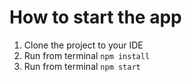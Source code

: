 # How to start the app

1. Clone the project to your IDE
2. Run from terminal `npm install`
3. Run from terminal `npm start`
